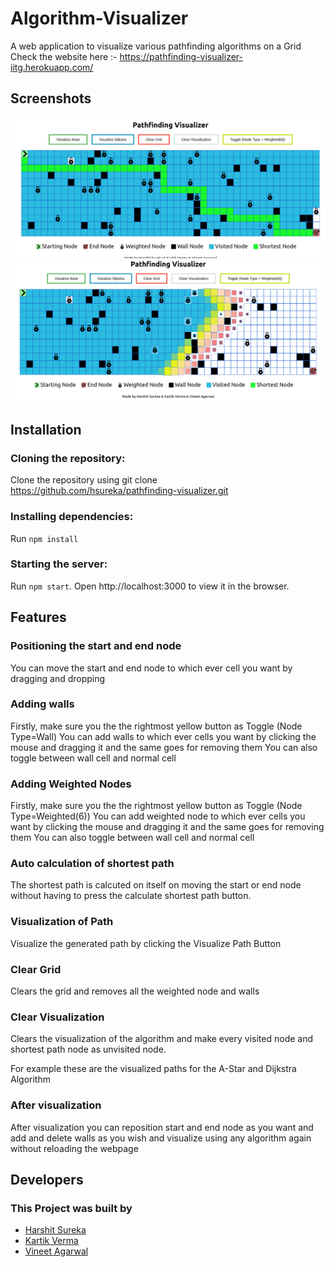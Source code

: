 # Algorithm-Visualizer
A web application to visualize various pathfinding algorithms on a Grid
Check the website here :- https://pathfinding-visualizer-iitg.herokuapp.com/

## Screenshots
<img src="./p1.png" width="800">
<img src="./p2.png" width="800">

## Installation
### Cloning the repository:
Clone the repository using git clone https://github.com/hsureka/pathfinding-visualizer.git
### Installing dependencies:
Run `npm install`
### Starting the server:
Run `npm start`.
Open http://localhost:3000 to view it in the browser.

## Features
### Positioning the start and end node
You can move the start and end node to which ever cell you want by dragging and dropping

### Adding walls
Firstly, make sure you the the rightmost yellow button as Toggle (Node Type=Wall)
You can add walls to which ever cells you want by clicking the mouse and dragging it and the same goes for removing them
You can also toggle between wall cell and normal cell

### Adding Weighted Nodes
Firstly, make sure you the the rightmost yellow button as Toggle (Node Type=Weighted(6))
You can add weighted node to which ever cells you want by clicking the mouse and dragging it and the same goes for removing them
You can also toggle between wall cell and normal cell

### Auto calculation of shortest path
The shortest path is calcuted on itself on moving the start or end node without having to press the calculate shortest path button.

### Visualization of Path
Visualize the generated path by clicking the Visualize Path Button

### Clear Grid
Clears the grid and removes all the weighted node and walls

### Clear Visualization
Clears the visualization of the algorithm and make every visited node and shortest path node as unvisited node.

For example these are the visualized paths for the A-Star and Dijkstra Algorithm

### After visualization
After visualization you can reposition start and end node as you want and add and delete walls as you wish and visualize using any algorithm again without reloading the webpage

## Developers
### This Project was built by

- [Harshit Sureka](https://github.com/hsureka)
- [Kartik Verma](https://github.com/kartikverma044)
- [Vineet Agarwal](https://github.com/vineet140502)
